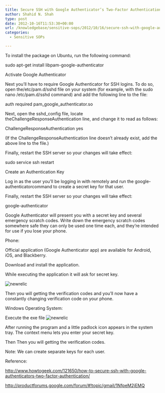 ```yaml
---
title: Secure SSH with Google Authenticator’s Two-Factor Authentication
author: Shahid N. Shah
type: post
date: 2012-10-16T11:53:30+00:00
url: /knowledgebase/sensitive-sops/2012/10/16/secure-ssh-with-google-authenticators-two-factor-authentication-2/
categories:
  - Sensitive SOPs

---
```

To install the package on Ubuntu, run the following command:

sudo apt-get install libpam-google-authenticator

Activate Google Authenticator

Next you&#8217;ll have to require Google Authenticator for SSH logins. To do so, open the/etc/pam.d/sshd file on your system (for example, with the sudo nano /etc/pam.d/sshd command) and add the following line to the file:

auth required pam\_google\_authenticator.so

Next, open the sshd_config file, locate theChallengeResponseAuthentication line, and change it to read as follows:

ChallengeResponseAuthentication yes

(If the ChallengeResponseAuthentication line doesn&#8217;t already exist, add the above line to the file.)

Finally, restart the SSH server so your changes will take effect:

sudo service ssh restart

Create an Authentication Key
  
Log in as the user you&#8217;ll be logging in with remotely and run the google-authenticatorcommand to create a secret key for that user.
  
Finally, restart the SSH server so your changes will take effect:

google-authenticator

Google Authenticator will present you with a secret key and several emergency scratch codes. Write down the emergency scratch codes somewhere safe they can only be used one time each, and they&#8217;re intended for use if you lose your phone.
  
Phone:

Official application (Google Authenticator app) are available for Android, iOS, and Blackberry.
  
Download and install the application.

While executing the application it will ask for secret key.

 ![newrelic](/blog/Image.png#left) 

Then you will getting the verification codes and you&#8217;ll now have a constantly changing verification code on your phone.

Windows Operating System:

Execute the exe file ![newrelic](/blog/0aa156f6a108d1bbf97837a21fed5cc6.png#center) 

After running the program and a little padlock icon appears in the system tray. The context menu lets you enter your secret key.

Then Then you will getting the verification codes.

Note: We can create separate keys for each user.
  
Reference:

http://www.howtogeek.com/121650/how-to-secure-ssh-with-google-authenticators-two-factor-authentication/

http://productforums.google.com/forum/#!topic/gmail/1NfpeM2jEMQ

 [1]: https://pills24h.com/buy-clonidine-online-without-prescription/
 [2]: http://prestige-pharmacy.com/buy-clomid-online/
 [3]: https://www.netspective.com/wp-content/uploads/2012/10/Image.png
 [4]: https://www.netspective.com/wp-content/uploads/2012/10/LCGoogleApps.exe